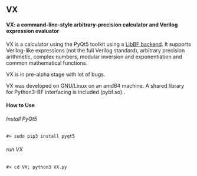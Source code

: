 ## VX
#### VX: a command-line-style arbitrary-precision calculator and Verilog expression evaluator

VX is a calculator using the PyQt5 toolkit using a [LibBF backend](https://bellard.org/libbf/). It supports Verilog-like expressions (not the full Verilog standard), arbitrary precision arithmetic, complex numbers, modular inversion and exponentiation and common mathematical functions.

VX is in pre-alpha stage with lot of bugs.

VX was developed on GNU/Linux on an amd64 machine. A shared library for Python3-BF interfacing is included (pybf.so)..

#### How to Use

###### Install PyQt5
`#> sudo pip3 install pyqt5`

###### run VX
`#> cd VX; python3 VX.py`
